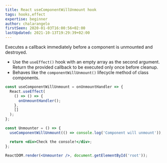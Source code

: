 ```yaml
---
title: React useComponentWillUnmount hook
tags: hooks,effect
expertise: beginner
author: chalarangelo
firstSeen: 2020-01-03T16:00:56+02:00
lastUpdated: 2021-10-13T19:29:39+02:00
---
```


Executes a callback immediately before a component is unmounted and destroyed.

- Use the `useEffect()` hook with an empty array as the second argument. Return the provided callback to be executed only once before cleanup.
- Behaves like the `componentWillUnmount()` lifecycle method of class components.

```jsx
const useComponentWillUnmount = onUnmountHandler => {
  React.useEffect(
    () => () => {
      onUnmountHandler();
    },
    []
  );
};
```

```jsx
const Unmounter = () => {
  useComponentWillUnmount(() => console.log('Component will unmount'));

  return <div>Check the console!</div>;
};

ReactDOM.render(<Unmounter />, document.getElementById('root'));
```
